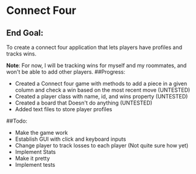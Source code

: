 # Connect Four
## End Goal:
To create a connect four application that lets players have profiles and tracks wins. 

__Note__: For now, I will be tracking wins for myself and my roommates, and won't be able to add other players. 
##Progress:
* Created a Connect four game with methods to add a piece in a given column and check a win based on the most recent move (UNTESTED)
* Created a player class with name, id, and wins property (UNTESTED)
* Created a board that Doesn't do anything (UNTESTED)
* Added text files to store player profiles

##Todo:

* Make the game work
* Establish GUI with click and keyboard inputs
* Change player to track losses to each player (Not quite sure how yet)
* Implement Stats
* Make it pretty
* Implement tests
